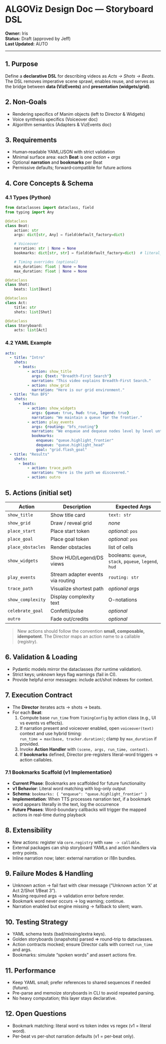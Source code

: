 # ALGOViz Design Doc — Storyboard DSL

**Owner:** Iris  
**Status:** Draft (approved by Jeff)  
**Last Updated:** AUTO

---

## 1. Purpose
Define a **declarative DSL** for describing videos as *Acts → Shots → Beats*. The DSL removes imperative scene sprawl, enables reuse, and serves as the bridge between **data (VizEvents)** and **presentation (widgets/grid)**.

## 2. Non‑Goals
- Rendering specifics of Manim objects (left to Director & Widgets)
- Voice synthesis specifics (Voiceover doc)
- Algorithm semantics (Adapters & VizEvents doc)

## 3. Requirements
- Human‑readable YAML/JSON with strict validation
- Minimal surface area: each **Beat** is one *action* + *args*
- Optional **narration** and **bookmarks** per Beat
- Permissive defaults; forward‑compatible for future actions

## 4. Core Concepts & Schema

### 4.1 Types (Python)
```python
from dataclasses import dataclass, field
from typing import Any

@dataclass
class Beat:
    action: str
    args: dict[str, Any] = field(default_factory=dict)

    # Voiceover
    narration: str | None = None
    bookmarks: dict[str, str] = field(default_factory=dict)  # literal_word -> action_name

    # Timing overrides (optional)
    min_duration: float | None = None
    max_duration: float | None = None

@dataclass
class Shot:
    beats: list[Beat]

@dataclass
class Act:
    title: str
    shots: list[Shot]

@dataclass
class Storyboard:
    acts: list[Act]
```

### 4.2 YAML Example
```yaml
acts:
  - title: "Intro"
    shots:
      - beats:
          - action: show_title
            args: {text: "Breadth-First Search"}
            narration: "This video explains Breadth-First Search."
          - action: show_grid
            narration: "Here is our grid environment."
  - title: "Run BFS"
    shots:
      - beats:
          - action: show_widgets
            args: {queue: true, hud: true, legend: true}
            narration: "We maintain a queue for the frontier."
          - action: play_events
            args: {routing: "bfs_routing"}
            narration: "We enqueue and dequeue nodes level by level until we reach the goal."
            bookmarks:
              enqueue: "queue.highlight_frontier"
              dequeue: "queue.highlight_head"
              goal: "grid.flash_goal"
  - title: "Results"
    shots:
      - beats:
          - action: trace_path
            narration: "Here is the path we discovered."
          - action: outro
```

## 5. Actions (initial set)
| Action | Description | Expected Args |
|---|---|---|
| `show_title` | Show title card | `text: str` |
| `show_grid` | Draw / reveal grid | *none* |
| `place_start` | Place start token | *optional:* `pos` |
| `place_goal` | Place goal token | *optional:* `pos` |
| `place_obstacles` | Render obstacles | list of cells |
| `show_widgets` | Show HUD/Legend/DS views | booleans: `queue`, `stack`, `pqueue`, `legend`, `hud` |
| `play_events` | Stream adapter events via routing | `routing: str` |
| `trace_path` | Visualize shortest path | *optional args* |
| `show_complexity` | Display complexity text | O-notations |
| `celebrate_goal` | Confetti/pulse | *optional* |
| `outro` | Fade out/credits | *optional* |

> New actions should follow the convention **small, composable, idempotent**. The Director maps an action name to a callable (registry).

## 6. Validation & Loading
- Pydantic models mirror the dataclasses (for runtime validation).
- Strict keys; unknown keys flag warnings (fail in CI).
- Provide helpful error messages: include act/shot indexes for context.

## 7. Execution Contract
- The **Director** iterates acts → shots → beats.
- For each **Beat**:
  1. Compute base `run_time` from `TimingConfig` by action class (e.g., UI vs events vs effects).
  2. If narration present and voiceover enabled, open `voiceover(text)` context and use hybrid timing:  
     `run_time = max(base, tracker.duration)`; clamp by `max_duration` if provided.
  3. Invoke **Action Handler** with `(scene, args, run_time, context)`.
  4. If **bookmarks** defined, Director pre-registers literal-word triggers → action callables.

### 7.1 Bookmarks Scaffold (v1 Implementation)
- **Current Phase**: Bookmarks are scaffolded for future functionality
- **v1 Behavior**: Literal word matching with log-only output
- **Schema**: `bookmarks: { "enqueue": "queue.highlight_frontier" }`
- **Implementation**: When TTS processes narration text, if a bookmark word appears literally in the text, log the occurrence
- **Future Phases**: Word-boundary callbacks will trigger the mapped actions in real-time during playback

## 8. Extensibility
- New actions: register via `core.registry` with `name -> callable`.
- External packages can ship storyboard YAMLs and action handlers via entry points.
- Inline narration now; later: external narration or i18n bundles.

## 9. Failure Modes & Handling
- Unknown action → fail fast with clear message (“Unknown action ‘X’ at Act 2/Shot 1/Beat 3”).
- Missing required args → validation error before render.
- Bookmark word never occurs → log warning; continue.
- Narration enabled but engine missing → fallback to silent; warn.

## 10. Testing Strategy
- YAML schema tests (bad/missing/extra keys).
- Golden storyboards (snapshots) parsed ⇒ round-trip to dataclasses.
- Action contracts mocked; ensure Director calls with correct `run_time` and args.
- Bookmarks: simulate “spoken words” and assert actions fire.

## 11. Performance
- Keep YAML small; prefer references to shared sequences if needed (future).
- Pre-parse and memoize storyboards in CLI to avoid repeated parsing.
- No heavy computation; this layer stays declarative.

## 12. Open Questions
- Bookmark matching: literal word vs token index vs regex (v1 = literal word).  
- Per-beat vs per-shot narration defaults (v1 = per-beat only).
